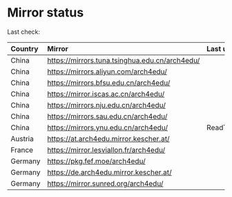 <script src="./time.js"></script>
# Mirror status
Last check: <script type="text/javascript">localize(1697159790.6388462);</script>

|Country|Mirror|Last update|
|:------|:-----|:----------|
|China|https://mirrors.tuna.tsinghua.edu.cn/arch4edu/|<script type="text/javascript">localize(1697135507);</script>|
|China|https://mirrors.aliyun.com/arch4edu/|<script type="text/javascript">localize(1697135507);</script>|
|China|https://mirrors.bfsu.edu.cn/arch4edu/|<script type="text/javascript">localize(1697135507);</script>|
|China|https://mirror.iscas.ac.cn/arch4edu/|<script type="text/javascript">localize(1697135507);</script>|
|China|https://mirrors.nju.edu.cn/arch4edu/|<script type="text/javascript">localize(1697049287);</script>|
|China|https://mirrors.sau.edu.cn/arch4edu/|<script type="text/javascript">localize(1697135507);</script>|
|China|https://mirrors.ynu.edu.cn/arch4edu/|ReadTimeout|
|Austria|https://at.arch4edu.mirror.kescher.at/|<script type="text/javascript">localize(1697135507);</script>|
|France|https://mirror.lesviallon.fr/arch4edu/|<script type="text/javascript">localize(1697135507);</script>|
|Germany|https://pkg.fef.moe/arch4edu/|<script type="text/javascript">localize(1697135507);</script>|
|Germany|https://de.arch4edu.mirror.kescher.at/|<script type="text/javascript">localize(1697135507);</script>|
|Germany|https://mirror.sunred.org/arch4edu/|<script type="text/javascript">localize(1697135507);</script>|

<script src="./tablefilter/tablefilter.js"></script>
<script src="./table.js"></script>